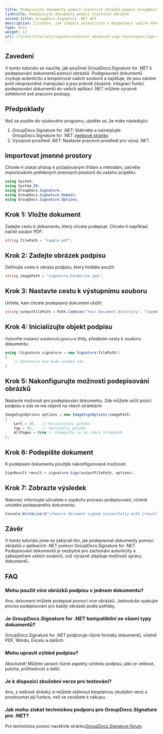 ```yaml
---
title: Podepisujte dokumenty pomocí vlastních obrázků pomocí GroupDocs.Signature
linktitle: Podepisujte dokumenty pomocí vlastních obrázků
second_title: GroupDocs.Signature .NET API
description: Zjistěte, jak zlepšit autenticitu a bezpečnost vašich dokumentů jejich podepsáním pomocí vlastních obrázků pomocí GroupDocs.Signature for .NET. Tento návod krok za krokem popisuje vše od načítání dokumentu.
type: docs
weight: 13
url: /cs/net/tutorials/signature/master-advanced-sign-techniques/sign-documents-with-custom-image/
---
```

## Zavedení

V tomto tutoriálu se naučíte, jak používat GroupDocs.Signature for .NET k podepisování dokumentů pomocí obrázků. Podepisování dokumentů zvyšuje autenticitu a bezpečnost vašich souborů a zajišťuje, že jsou odolné proti neoprávněné manipulaci a jsou právně závazné. Integrací funkcí podepisování dokumentů do vašich aplikací .NET můžete výrazně zefektivnit své pracovní postupy.

## Předpoklady

Než se pustíte do výukového programu, ujistěte se, že máte následující:

1.  GroupDocs.Signature for .NET: Stáhněte a nainstalujte GroupDocs.Signature for .NET z[webové stránky](https://releases.groupdocs.com/signature/net/).
2. Vývojové prostředí .NET: Nastavte pracovní prostředí pro vývoj .NET.

## Importovat jmenné prostory

Chcete-li získat přístup k požadovaným třídám a metodám, začněte importováním potřebných jmenných prostorů do vašeho projektu:

```csharp
using System;
using System.IO;
using GroupDocs.Signature;
using GroupDocs.Signature.Domain;
using GroupDocs.Signature.Options;
```

## Krok 1: Vložte dokument

Zadejte cestu k dokumentu, který chcete podepsat. Chcete-li například načíst soubor PDF:

```csharp
string filePath = "sample.pdf";
```

## Krok 2: Zadejte obrázek podpisu

Definujte cestu k obrazu podpisu, který hodláte použít:

```csharp
string imagePath = "signature_handwrite.jpg";
```

## Krok 3: Nastavte cestu k výstupnímu souboru

Určete, kam chcete podepsaný dokument uložit:

```csharp
string outputFilePath = Path.Combine("Your Document Directory", "SignWithImage", "SignedDocument.pdf");
```

## Krok 4: Inicializujte objekt podpisu

 Vytvořte instanci souboru`Signature` třídy, předáním cesty k souboru dokumentu:

```csharp
using (Signature signature = new Signature(filePath))
{
    // Dodatečný kód bude uveden zde
}
```

## Krok 5: Nakonfigurujte možnosti podepisování obrázků

Nastavte možnosti pro podepisování dokumentu. Zde můžete určit pozici podpisu a zda se má objevit na všech stránkách:

```csharp
ImageSignOptions options = new ImageSignOptions(imagePath)
{
    Left = 50,   // Horizontální poloha
    Top = 50,    // Vertikální poloha
    AllPages = true // Podepište se na všech stránkách
};
```

## Krok 6: Podepište dokument

K podepsání dokumentu použijte nakonfigurované možnosti:

```csharp
SignResult result = signature.Sign(outputFilePath, options);
```

## Krok 7: Zobrazte výsledek

Nakonec informujte uživatele o úspěchu procesu podepisování, včetně umístění podepsaného dokumentu:

```csharp
Console.WriteLine($"\nSource document signed successfully with {result.Succeeded.Count} signature(s).\nFile saved at {outputFilePath}.");
```

## Závěr

V tomto tutoriálu jsme se zabývali tím, jak podepisovat dokumenty pomocí obrázků v aplikacích .NET pomocí GroupDocs.Signature for .NET. Podepisování dokumentů je nezbytné pro zachování autenticity a zabezpečení vašich souborů, což výrazně zlepšuje možnosti správy dokumentů.

## FAQ

### Mohu použít více obrázků podpisu v jednom dokumentu?

Ano, dokument můžete podepsat pomocí více obrázků. Jednoduše opakujte proces podepisování pro každý obrázek podle potřeby.

### Je GroupDocs.Signature for .NET kompatibilní se všemi typy dokumentů?

GroupDocs.Signature for .NET podporuje různé formáty dokumentů, včetně PDF, Wordu, Excelu a dalších.

### Mohu upravit vzhled podpisu?

Absolutně! Můžete upravit různé aspekty vzhledu podpisu, jako je velikost, poloha, průhlednost a další.

### Je k dispozici zkušební verze pro testování?

Ano, z webové stránky si můžete stáhnout bezplatnou zkušební verzi a prozkoumat její funkce, než se zavážete k nákupu.

### Jak mohu získat technickou podporu pro GroupDocs.Signature pro .NET?

 Pro technickou pomoc navštivte stránku[GroupDocs.Signature fórum](https://forum.groupdocs.com/c/signature/13).
